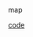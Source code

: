 map

[code](https://github.com/flyfire/LeetCodeSolutions/blob/master/src/main/java/com/solarexsoft/leetcode/editor/cn/L350IntersectionOfTwoArraysIi.java)
